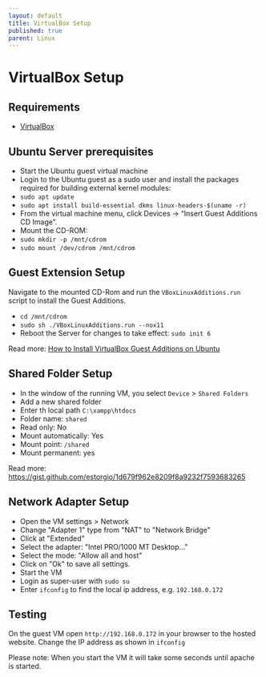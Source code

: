 ```yaml
---
layout: default
title: VirtualBox Setup
published: true
parent: Linux
---
```


# VirtualBox Setup

## Requirements

* [VirtualBox](https://www.virtualbox.org/wiki/Downloads)

## Ubuntu Server prerequisites

* Start the Ubuntu guest virtual machine
* Login to the Ubuntu guest as a sudo user and install the packages required for building external kernel modules:
* `sudo apt update`
* `sudo apt install build-essential dkms linux-headers-$(uname -r)`
* From the virtual machine menu, click Devices -> “Insert Guest Additions CD Image”.
* Mount the CD-ROM:
* `sudo mkdir -p /mnt/cdrom`
* `sudo mount /dev/cdrom /mnt/cdrom`

## Guest Extension Setup

Navigate to the mounted CD-Rom and run the `VBoxLinuxAdditions.run` 
script to install the Guest Additions.

* `cd /mnt/cdrom`
* `sudo sh ./VBoxLinuxAdditions.run --nox11`
* Reboot the Server for changes to take effect: `sudo init 6`

Read more: [How to Install VirtualBox Guest Additions on Ubuntu](https://linuxize.com/post/how-to-install-virtualbox-guest-additions-in-ubuntu/)

## Shared Folder Setup

* In the window of the running VM, you select `Device` > `Shared Folders`
* Add a new shared folder
* Enter th local path `C:\xampp\htdocs`
* Folder name: `shared`
* Read only: No
* Mount automatically: Yes
* Mount point: `/shared`
* Mount permanent: yes

Read more: <https://gist.github.com/estorgio/1d679f962e8209f8a9232f7593683265>

## Network Adapter Setup

* Open the VM settings > Network
* Change "Adapter 1" type from "NAT" to "Network Bridge"
* Click at "Extended"
* Select the adapter: "Intel PRO/1000 MT Desktop..."
* Select the mode: "Allow all and host"
* Click on "Ok" to save all settings.
* Start the VM
* Login as super-user with `sudo su`
* Enter `ifconfig` to find the local ip address, e.g. `192.168.0.172`

## Testing

On the guest VM open `http://192.168.0.172` in your browser to the hosted website.
Change the IP address as shown in `ifconfig`

Please note: When you start the VM it will take some seconds until
apache is started.
